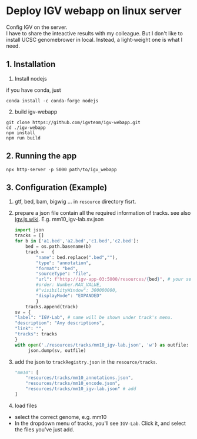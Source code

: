 # Deploy IGV webapp on linux server


Config IGV on the server.  
I have to share the inteactive results with my colleague. But I don't like to install UCSC genomebrower in local. Instead, a light-weight one is what I need.  

## 1. Installation
1. Install nodejs

if you have conda, just
```shell
conda install -c conda-forge nodejs
```

2. build igv-webapp
```shell
git clone https://github.com/igvteam/igv-webapp.git
cd ./igv-webapp
npm install
npm run build
```

## 2. Running the app
```shell
npx http-server -p 5000 path/to/igv_webapp
```

## 3. Configuration (Example)

1. gtf, bed, bam, bigwig ... in `resource` directory fisrt.  
2. prepare a json file contain all the required information of tracks. see also [igv.js wiki](https://github.com/igvteam/igv.js/wiki/Tracks-2.0). E.g. mm10_igv-lab.sv.json
    ```python
    import json
    tracks = []
    for b in ['a1.bed','a2.bed','c1.bed','c2.bed']:
        bed = os.path.basename(b)
        track =   {
            "name": bed.replace(".bed",""),
            "type": "annotation",
            "format": "bed",
            "sourceType": "file",
            "url": f"http://igv-app-03:5000/resources/{bed}", # your server name + port + file path 
            #order: Number.MAX_VALUE,
            #"visibilityWindow": 300000000,
            "displayMode": "EXPANDED"
            }
        tracks.append(track)
    sv = {
    "label": "IGV-Lab", # name will be shown under track's menu.
    "description": "Any descriptions",
    "link": "",
    "tracks": tracks
    }
    with open('./resources/tracks/mm10_igv-lab.json', 'w') as outfile:
         json.dump(sv, outfile)
    ```
3. add the json to `trackRegistry.json` in the `resource/tracks`.

    ```python
    "mm10": [
        "resources/tracks/mm10_annotations.json",
        "resources/tracks/mm10_encode.json",
        "resources/tracks/mm10_igv-lab.json" # add 
    ]
    ```
4. load files
- select the correct genome, e.g. mm10
- In the dropdown menu of tracks, you'll see `IGV-Lab`. Click it, and select the files you've just add. 

